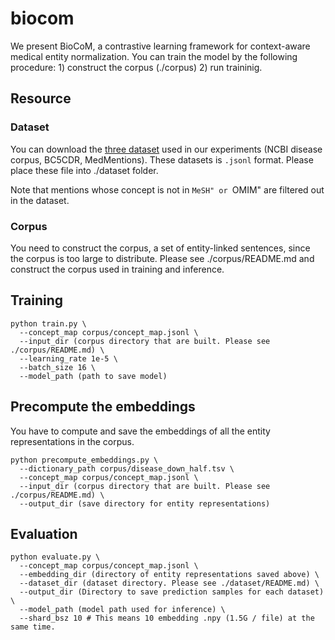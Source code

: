 # biocom
We present BioCoM, a contrastive learning framework for context-aware medical entity normalization. 
You can train the model by the following procedure: 1) construct the corpus (./corpus) 2) run traininig.

## Resource
### Dataset
You can download the [three dataset](http://aoi.naist.jp/biocom/) used in our experiments (NCBI disease corpus, BC5CDR, MedMentions).
These datasets is `.jsonl` format.
Please place these file into ./dataset folder.

Note that mentions whose concept is not in ``MeSH" or ``OMIM" are filtered out in the dataset.

### Corpus
You need to construct the corpus, a set of entity-linked sentences, since the corpus is too large to distribute.
Please see ./corpus/README.md and construct the corpus used in training and inference.


## Training

```
python train.py \
  --concept_map corpus/concept_map.jsonl \
  --input_dir (corpus directory that are built. Please see ./corpus/README.md) \
  --learning_rate 1e-5 \
  --batch_size 16 \
  --model_path (path to save model)
```


## Precompute the embeddings
You have to compute and save the embeddings of all the entity representations in the corpus.
```
python precompute_embeddings.py \
  --dictionary_path corpus/disease_down_half.tsv \
  --concept_map corpus/concept_map.jsonl \
  --input_dir (corpus directory that are built. Please see ./corpus/README.md) \
  --output_dir (save directory for entity representations)
```

## Evaluation
```
python evaluate.py \
  --concept_map corpus/concept_map.jsonl \
  --embedding_dir (directory of entity representations saved above) \
  --dataset_dir (dataset directory. Please see ./dataset/README.md) \
  --output_dir (Directory to save prediction samples for each dataset) \
  --model_path (model path used for inference) \
  --shard_bsz 10 # This means 10 embedding .npy (1.5G / file) at the same time.
```

